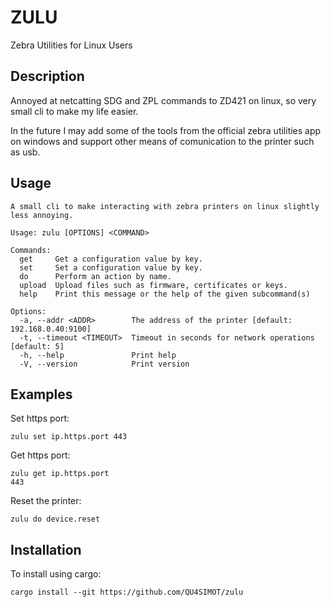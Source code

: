 # ZULU
Zebra Utilities for Linux Users

## Description
Annoyed at netcatting SDG and ZPL commands to ZD421 on linux, so very small cli to make my life easier.

In the future I may add some of the tools from the official zebra utilities app on windows and support other means of comunication to the printer such as usb.

## Usage
```
A small cli to make interacting with zebra printers on linux slightly less annoying.

Usage: zulu [OPTIONS] <COMMAND>

Commands:
  get     Get a configuration value by key.
  set     Set a configuration value by key.
  do      Perform an action by name.
  upload  Upload files such as firmware, certificates or keys.
  help    Print this message or the help of the given subcommand(s)

Options:
  -a, --addr <ADDR>        The address of the printer [default: 192.168.0.40:9100]
  -t, --timeout <TIMEOUT>  Timeout in seconds for network operations [default: 5]
  -h, --help               Print help
  -V, --version            Print version
```

## Examples
Set https port:
```
zulu set ip.https.port 443
```

Get https port:
```
zulu get ip.https.port
443
```

Reset the printer:
```
zulu do device.reset
```

## Installation
To install using cargo:
```
cargo install --git https://github.com/QU4SIMOT/zulu
```

